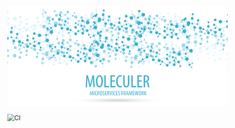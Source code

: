 [![Moleculer logo](./banner-moleculer.png)](https://moleculer.services/)

![CI](https://github.com/gperreymond/promized/workflows/CI/badge.svg?branch=master)
